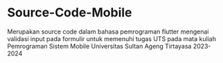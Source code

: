 # Source-Code-Mobile
Merupakan source code dalam bahasa pemrograman flutter mengenai validasi input pada formulir untuk memenuhi tugas UTS pada mata kuliah Pemrograman Sistem Mobile Universitas Sultan Ageng Tirtayasa 2023-2024
